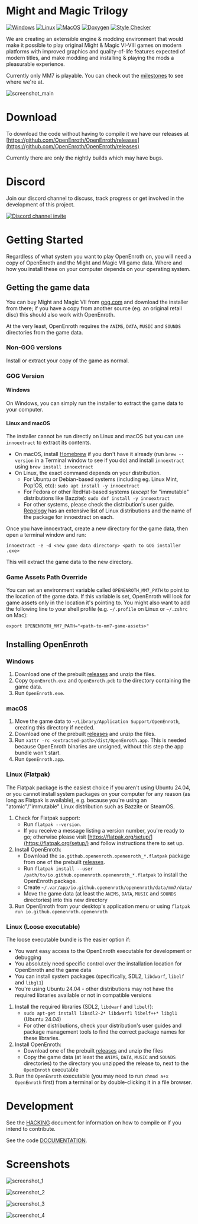 # Might and Magic Trilogy

[![Windows](https://github.com/OpenEnroth/OpenEnroth/workflows/Windows/badge.svg)](https://github.com/OpenEnroth/OpenEnroth/actions/workflows/windows.yml) 
[![Linux](https://github.com/OpenEnroth/OpenEnroth/workflows/Linux/badge.svg)](https://github.com/OpenEnroth/OpenEnroth/actions/workflows/linux.yml) 
[![MacOS](https://github.com/OpenEnroth/OpenEnroth/workflows/MacOS/badge.svg)](https://github.com/OpenEnroth/OpenEnroth/actions/workflows/macos.yml) 
[![Doxygen](https://github.com/OpenEnroth/OpenEnroth/workflows/Doxygen/badge.svg)](https://github.com/OpenEnroth/OpenEnroth/actions/workflows/doxygen.yml) 
[![Style Checker](https://github.com/OpenEnroth/OpenEnroth/workflows/Style/badge.svg)](https://github.com/OpenEnroth/OpenEnroth/actions/workflows/style.yml)

We are creating an extensible engine & modding environment that would make it possible to play original Might & Magic VI-VIII
games on modern platforms with improved graphics and quality-of-life features expected of modern titles, and make modding and
installing & playing the mods a pleasurable experience.

Currently only MM7 is playable. You can check out the [milestones](https://github.com/OpenEnroth/OpenEnroth/milestones) to
see where we're at.

![screenshot_main](https://user-images.githubusercontent.com/24377109/79051217-491a7800-7c2f-11ea-85c7-f9120b7d79dd.png)

# Download

To download the code without having to compile it we have our releases at
[https://github.com/OpenEnroth/OpenEnroth/releases](https://github.com/OpenEnroth/OpenEnroth/releases) 

Currently there are only the nightly builds which may have bugs.

# Discord

Join our discord channel to discuss, track progress or get involved in the development of this project.

[![Discord channel invite](https://img.shields.io/badge/chat-on%20discord-green.svg)](https://discord.gg/jRCyPtq) 


# Getting Started

Regardless of what system you want to play OpenEnroth on, you will need a copy of OpenEnroth and the Might and Magic VII
game data. Where and how you install these on your computer depends on your operating system.

## Getting the game data

You can buy Might and Magic VII from [gog.com](https://www.gog.com/en/game/might_and_magic_7_for_blood_and_honor) and
download the installer from there; if you have a copy from another source (eg. an original retail disc) this should
also work with OpenEnroth.

At the very least, OpenEnroth requires the `ANIMS`, `DATA`, `MUSIC` and `SOUNDS` directories from the game data.

### Non-GOG versions

Install or extract your copy of the game as normal.

### GOG Version

#### Windows

On Windows, you can simply run the installer to extract the game data to your computer.

#### Linux and macOS

The installer cannot be run directly on Linux and macOS but you can use `innoextract` to extract its contents.

* On macOS, install [Homebrew](https://brew.sh/) if you don't have it already (run `brew --version` in a Terminal
  window to see if you do) and install `innoextract` using `brew install innoextract`
* On Linux, the exact command depends on your distribution.
  * For Ubuntu or Debian-based systems (including eg. Linux Mint, Pop!OS, etc): `sudo apt install -y innoextract`
  * For Fedora or other RedHat-based systems (*except* for "immutable" distributions like Bazzite):
    `sudo dnf install -y innoextract`
  * For other systems, please check the distribution's user guide. [Repology](https://repology.org/project/innoextract/versions)
    has an extensive list of Linux distributions and the name of the package for innoextract on each.

Once you have innoextract, create a new directory for the game data, then open a terminal window and run:

`innoextract -e -d <new game data directory> <path to GOG installer .exe>`

This will extract the game data to the new directory.

### Game Assets Path Override

You can set an environment variable called `OPENENROTH_MM7_PATH` to point to the location of the game data.
If this variable is set, OpenEnroth will look for game assets only in the location it's pointing to. You
might also want to add the following line to your shell profile (e.g. `~/.profile` on Linux or `~/.zshrc` on Mac):

```
export OPENENROTH_MM7_PATH="<path-to-mm7-game-assets>"
```

## Installing OpenEnroth

### Windows

1. Download one of the prebuilt [releases](https://github.com/OpenEnroth/OpenEnroth/releases) and unzip the files.
2. Copy `OpenEnroth.exe` and `OpenEnroth.pdb` to the directory containing the game data.
3. Run `OpenEnroth.exe`.

### macOS

1. Move the game data to `~/Library/Application Support/OpenEnroth`, creating this directory if needed.
2. Download one of the prebuilt [releases](https://github.com/OpenEnroth/OpenEnroth/releases) and unzip
   the files.
3. Run `xattr -rc <extracted-path>/dist/OpenEnroth.app`. This is needed because OpenEnroth binaries are
   unsigned, without this step the app bundle won't start.
4. Run `OpenEnroth.app`.

### Linux (Flatpak)

The Flatpak package is the easiest choice if you aren't using Ubuntu 24.04, or you cannot install system
packages on your computer for any reason (as long as Flatpak is available), e.g. because you're using
an "atomic"/"immutable" Linux distribution such as Bazzite or SteamOS.

1. Check for Flatpak support:
   * Run `flatpak --version`.
   * If you receive a message listing a version number, you're ready to go; otherwise please visit
    [https://flatpak.org/setup/](https://flatpak.org/setup/) and follow instructions there to set up.
2. Install OpenEnroth:
   * Download the `io.github.openenroth.openenroth_*.flatpak` package from one of the
     prebuilt [releases](https://github.com/OpenEnroth/OpenEnroth/releases).
   * Run `flatpak install --user /path/to/io.github.openenroth.openenroth_*.flatpak` to install the OpenEnroth
     package.
   * Create `~/.var/app/io.github.openenroth/openenroth/data/mm7/data/`
   * Move the game data (at least the `ANIMS`, `DATA`, `MUSIC` and `SOUNDS` directories) into this new directory
3. Run OpenEnroth from your desktop's application menu or using `flatpak run io.github.openenroth.openenroth`

### Linux (Loose executable)

The loose executable bundle is the easier option if:
  * You want easy access to the OpenEnroth executable for development or debugging
  * You absolutely need specific control over the installation location for OpenEnroth and the game data
  * You can install system packages (specifically, SDL2, `libdwarf`, `libelf` and `libgl1`)
  * You're using Ubuntu 24.04 - other distributions may not have the required libraries available
    or not in compatible versions

1. Install the required libraries (SDL2, `libdwarf` and `libelf`):
   * `sudo apt-get install libsdl2-2* libdwarf1 libelf++* libgl1` (Ubuntu 24.04)
   * For other distributions, check your distribution's user guides and package management tools to find
     the correct package names for these libraries.
2. Install OpenEnroth:
   * Download one of the prebuilt [releases](https://github.com/OpenEnroth/OpenEnroth/releases) and unzip
     the files
   * Copy the game data (at least the `ANIMS`, `DATA`, `MUSIC` and `SOUNDS` directories) to the directory
     you unzipped the release to, next to the `OpenEnroth` executable
4. Run the `OpenEnroth` executable (you may need to run `chmod a+x OpenEnroth` first) from a terminal
   or by double-clicking it in a file browser.


# Development

See the [HACKING](HACKING.md) document for information on how to compile or if you intend to contribute.

See the code [DOCUMENTATION](https://openenroth.github.io/OpenEnroth/index.html).

# Screenshots

![screenshot_1](https://user-images.githubusercontent.com/24377109/79051879-f04cde80-7c32-11ea-939d-1dcc97b46f5d.png)

![screenshot_2](https://user-images.githubusercontent.com/24377109/79051881-f17e0b80-7c32-11ea-82cd-5e4993a1c071.png)

![screenshot_3](https://user-images.githubusercontent.com/24377109/79051882-f3e06580-7c32-11ea-974f-414f68394190.png)

![screenshot_4](https://user-images.githubusercontent.com/24377109/79051883-f5119280-7c32-11ea-801c-1595709d8060.png)
